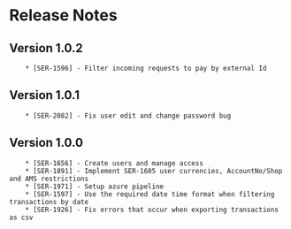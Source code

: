 # Release Notes

## Version 1.0.2
        * [SER-1596] - Filter incoming requests to pay by external Id

## Version 1.0.1

        * [SER-2082] - Fix user edit and change password bug

## Version 1.0.0

        * [SER-1656] - Create users and manage access
        * [SER-1891] - Implement SER-1605 user currencies, AccountNo/Shop and AMS restrictions
        * [SER-1971] - Setup azure pipeline
        * [SER-1597] - Use the required date time format when filtering transactions by date
        * [SER-1926] - Fix errors that occur when exporting transactions as csv